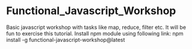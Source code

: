 # Functional_Javascript_Workshop

Basic javascript workshop with tasks like map, reduce, filter etc.
It will be fun to exercise this tutorial.
Install npm module using following link:
npm install -g functional-javascript-workshop@latest
